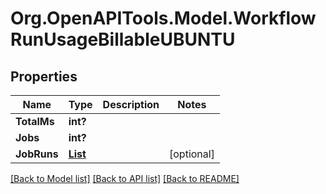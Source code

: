 # Org.OpenAPITools.Model.WorkflowRunUsageBillableUBUNTU

## Properties

Name | Type | Description | Notes
------------ | ------------- | ------------- | -------------
**TotalMs** | **int?** |  | 
**Jobs** | **int?** |  | 
**JobRuns** | [**List<WorkflowRunUsageBillableUBUNTUJobRunsInner>**](WorkflowRunUsageBillableUBUNTUJobRunsInner.md) |  | [optional] 

[[Back to Model list]](../README.md#documentation-for-models) [[Back to API list]](../README.md#documentation-for-api-endpoints) [[Back to README]](../README.md)

